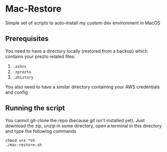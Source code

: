 # Mac-Restore

Simple set of scripts to auto-install my custom dev environment in MacOS

## Prerequisites

You need to have a directory locally (restored from a backup) which contains your prezto related files:

1. `.zshrc`
2. `.zprezto`
3. `.zhistory`

You also need to have a similar directory containing your AWS credentials and config

## Running the script

You cannot git-clone the repo (because git isn't installed yet). Just download the zip, unzip in some directory, open a terminal in this directory and type the following commands

```
chmod u+x *sh
./mac-restore.sh
```
